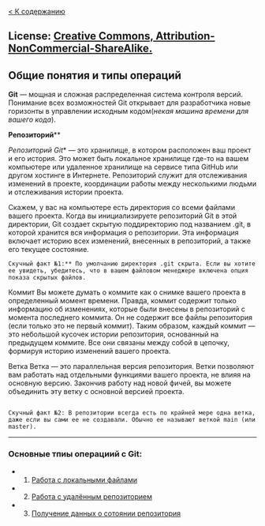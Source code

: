  [< К содержанию](/Readme.md)

License: [Creative Commons, Attribution-NonCommercial-ShareAlike.](https://creativecommons.org/licenses/by-nc-sa/3.0/)
 ---

## Общие понятия и типы операций

 **Git** — мощная и сложная распределенная система контроля версий. Понимание всех возможностей Git открывает для разработчика новые горизонты в управлении исходным кодом(*некая машина времени для вашего кода*).

**Репозиторий****

*Репозиторий Git** — это хранилище, в котором расположен ваш проект и его история. Это может быть локальное хранилище где-то на вашем компьютере или удаленное хранилище на сервисе типа GitHub или другом хостинге в Интернете. Репозиторий служит для отслеживания изменений в проекте, координации работы между несколькими людьми и отслеживания истории проекта.

Скажем, у вас на компьютере есть директория со всеми файлами вашего проекта. Когда вы инициализируете репозиторий Git в этой директории, Git создает скрытую поддиректорию под названием .git, в которой хранится вся информация о репозитории. Эта информация включает историю всех изменений, внесенных в репозиторий, а также его текущее состояние.

```
Скучный факт №1:** По умолчанию директория .git скрыта. Если вы хотите ее увидеть, убедитесь, что в вашем файловом менеджере включена опция показа скрытых файлов.
``````

Коммит
Вы можете думать о коммите как о снимке вашего проекта в определенный момент времени. Правда, коммит содержит только информацию об изменениях, которые были внесены в репозиторий с момента последнего коммита. Он не содержит все файлы репозитория (если только это не первый коммит). Таким образом, каждый коммит — это небольшой кусочек истории репозитория, основанный на предыдущем коммите. Все они связаны между собой в цепочку, формируя историю изменений вашего проекта.

Ветка
Ветка — это параллельная версия репозитория. Ветки позволяют вам работать над отдельными функциями вашего проекта, не влияя на основную версию. Закончив работу над новой фичей, вы можете объединить эту ветку с основной версией проекта.
```

Скучный факт №2: В репозитории всегда есть по крайней мере одна ветка, даже если вы сами ее не создавали. Обычно ее называют веткой main (или master).
```

 ---

### Основные тпиы операциий с Git:
 
- 1. [Работа с локальными файлами](/Работа%20с%20локальными%20файлами.md)

- 2. [Работа с удалённым репозиторием](Работа%20с%20удалённым%20репозиторием.md)

- 3. [Получение данных о сотоянии репозитория]()
